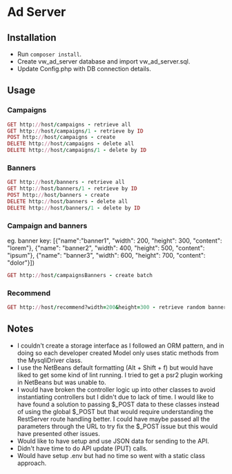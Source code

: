 # Ad Server

## Installation

* Run `composer install`.
* Create vw_ad_server database and import vw_ad_server.sql.
* Update Config.php with DB connection details.

## Usage

### Campaigns
```ruby
GET http://host/campaigns - retrieve all
GET http://host/campaigns/1 - retrieve by ID
POST http://host/campaigns - create
DELETE http://host/campaigns - delete all
DELETE http://host/campaigns/1 - delete by ID
```

### Banners
```ruby
GET http://host/banners - retrieve all
GET http://host/banners/1 - retrieve by ID
POST http://host/banners - create
DELETE http://host/banners - delete all
DELETE http://host/banners/1 - delete by ID
```

### Campaign and banners
eg. banner key: [{"name":"banner1", "width": 200, "height": 300, "content": "lorem"}, {"name": "banner2", "width": 400, "height": 500, "content": "ipsum"}, {"name": "banner3", "width": 600, "height": 700, "content": "dolor"}])
```ruby
GET http://host/campaignsBanners - create batch
```

### Recommend
```ruby
GET http://host/recommend?width=200&height=300 - retrieve random banner
```

## Notes

* I couldn't create a storage interface as I followed an ORM pattern, and in doing so each developer created Model only uses static methods from the MysqliDriver class.
* I use the NetBeans default formatting (Alt + Shift + f) but would have liked to get some kind of lint running. I tried to get a psr2 plugin working in NetBeans but was unable to.
* I would have broken the controller logic up into other classes to avoid instantiating controllers but I didn't due to lack of time. I would like to have found a solution to passing $_POST data to these classes instead of using the global $_POST but that would require understanding the RestServer route handling better. I could have maybe passed all the parameters through the URL to try fix the $_POST issue but this would have presented other issues.
* Would like to have setup and use JSON data for sending to the API.
* Didn't have time to do API update (PUT) calls.
* Would have setup .env but had no time so went with a static class approach.